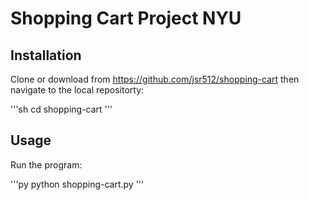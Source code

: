 # Shopping Cart Project NYU

## Installation

Clone or download from https://github.com/jsr512/shopping-cart then navigate to the local repositorty:

'''sh
cd shopping-cart
'''

## Usage 

Run the program:

'''py
python shopping-cart.py
'''


